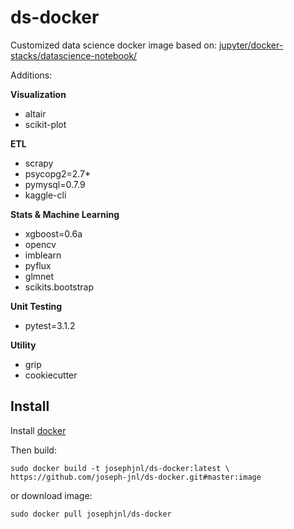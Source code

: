 # ds-docker

Customized data science docker image based on: [jupyter/docker-stacks/datascience-notebook/](https://github.com/jupyter/docker-stacks/tree/master/datascience-notebook)

Additions:

**Visualization**
* altair
* scikit-plot

**ETL**
* scrapy
* psycopg2=2.7*
* pymysql=0.7.9
* kaggle-cli

**Stats & Machine Learning**
* xgboost=0.6a
* opencv
* imblearn
* pyflux
* glmnet
* scikits.bootstrap

**Unit Testing**
* pytest=3.1.2

**Utility**
* grip
* cookiecutter

## Install
Install [docker](https://www.docker.com/community-edition)

Then build:
``` 
sudo docker build -t josephjnl/ds-docker:latest \
https://github.com/joseph-jnl/ds-docker.git#master:image
```

or download image:
``` 
sudo docker pull josephjnl/ds-docker
```

